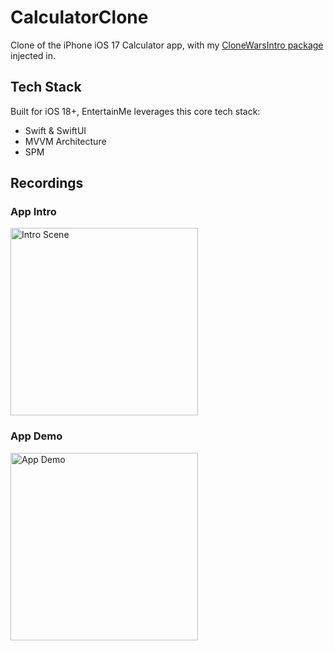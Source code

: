 # CalculatorClone

Clone of the iPhone iOS 17 Calculator app, with my [CloneWarsIntro package](https://github.com/jeffSweeney/SweeneyCloneWarsIntro) injected in.

## Tech Stack

Built for iOS 18+, EntertainMe leverages this core tech stack:
- Swift & SwiftUI
- MVVM Architecture
- SPM

## Recordings

### App Intro

<img src="CalculatorClone/Media/Intro.gif" alt="Intro Scene" width="300">

### App Demo

<img src="CalculatorClone/Media/TODO.giff" alt="App Demo" width="300">

